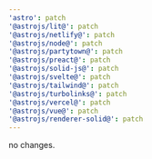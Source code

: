 ```yaml
---
'astro': patch
'@astrojs/lit@': patch
'@astrojs/netlify@': patch
'@astrojs/node@': patch
'@astrojs/partytown@': patch
'@astrojs/preact@': patch
'@astrojs/solid-js@': patch
'@astrojs/svelte@': patch
'@astrojs/tailwind@': patch
'@astrojs/turbolinks@': patch
'@astrojs/vercel@': patch
'@astrojs/vue@': patch
'@astrojs/renderer-solid@': patch
---
```


no changes.
